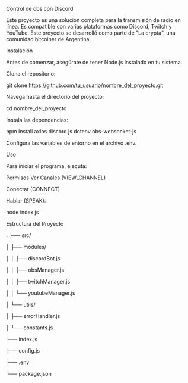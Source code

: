 Control de obs con Discord

Este proyecto es una solución completa para la transmisión de radio en línea. Es compatible con varias plataformas como Discord, Twitch y YouTube. Este proyecto se desarrolló como parte de "La crypta", una comunidad bitcoiner de Argentina.


Instalación

Antes de comenzar, asegúrate de tener Node.js instalado en tu sistema.

Clona el repositorio:



git clone https://github.com/tu_usuario/nombre_del_proyecto.git

Navega hasta el directorio del proyecto:



cd nombre_del_proyecto

Instala las dependencias:




npm install axios discord.js dotenv obs-websocket-js

Configura las variables de entorno en el archivo .env.


Uso

Para iniciar el programa, ejecuta:


Permisos
Ver Canales (VIEW_CHANNEL)

Conectar (CONNECT)

Hablar (SPEAK):


node index.js

Estructura del Proyecto




.
├── src/

│   ├── modules/

│   │   ├── discordBot.js

│   │   ├── obsManager.js

│   │   ├── twitchManager.js

│   │   └── youtubeManager.js

│   └── utils/

│       ├── errorHandler.js

│       └── constants.js

├── index.js

├── config.js

├── .env

└── package.json

